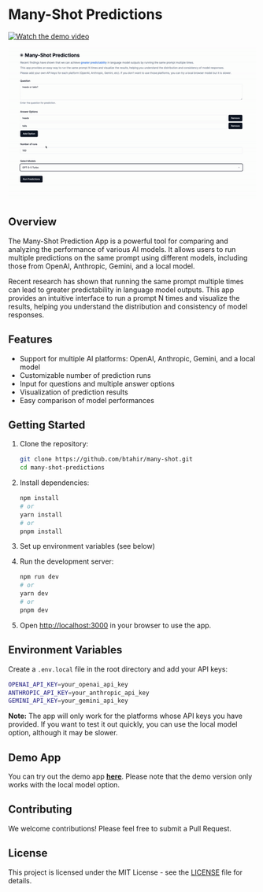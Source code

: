 # Many-Shot Predictions

[![Watch the demo video](https://img.shields.io/badge/Watch-Demo%20Video-blue?style=for-the-badge&logo=loom)](https://www.loom.com/share/714872afe1414c94b1ff1a51e34441ca?sid=5a55bf26-bb21-4671-b9ee-b201ff193efd)

![Demo GIF](/public/demo.gif)

## Overview

The Many-Shot Prediction App is a powerful tool for comparing and analyzing the performance of various AI models. It allows users to run multiple predictions on the same prompt using different models, including those from OpenAI, Anthropic, Gemini, and a local model.

Recent research has shown that running the same prompt multiple times can lead to greater predictability in language model outputs. This app provides an intuitive interface to run a prompt N times and visualize the results, helping you understand the distribution and consistency of model responses.

## Features

- Support for multiple AI platforms: OpenAI, Anthropic, Gemini, and a local model
- Customizable number of prediction runs
- Input for questions and multiple answer options
- Visualization of prediction results
- Easy comparison of model performances

## Getting Started

1. Clone the repository:

   ```bash
   git clone https://github.com/btahir/many-shot.git
   cd many-shot-predictions
   ```

2. Install dependencies:

   ```bash
   npm install
   # or
   yarn install
   # or
   pnpm install
   ```

3. Set up environment variables (see below)

4. Run the development server:

   ```bash
   npm run dev
   # or
   yarn dev
   # or
   pnpm dev
   ```

5. Open [http://localhost:3000](http://localhost:3000) in your browser to use the app.

## Environment Variables

Create a `.env.local` file in the root directory and add your API keys:

```bash
OPENAI_API_KEY=your_openai_api_key
ANTHROPIC_API_KEY=your_anthropic_api_key
GEMINI_API_KEY=your_gemini_api_key
```

**Note:** The app will only work for the platforms whose API keys you have provided. If you want to test it out quickly, you can use the local model option, although it may be slower.

## Demo App

You can try out the demo app **[here](https://many-shot.vercel.app)**. Please note that the demo version only works with the local model option.

## Contributing

We welcome contributions! Please feel free to submit a Pull Request.

## License

This project is licensed under the MIT License - see the [LICENSE](LICENSE) file for details.
